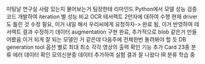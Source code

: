 미팅날 연구실 사람 있는지 물어보는거 팀장한테 리마인드
Python에서 모델 성능 검증 코드 개발하여 iteration 별 성능 비교
OCR
	테서렉트
		2만자에 대하여 수행
			현재 driver 도 틀린 것 수정 필요, 이거 내일 해서 우리씨에게 요청하자-> 완료 됨, 이거 반영하여 테서렉트 결과 수정하기
	데이터 augmentation
		구현 완료, 추가적으로 blob 같은거 만들어봤음
		이거 되게 잘 되는 모델인 거 같은데 다음주에 전체한번 돌려봐야 할 듯
	DB generation tool
		옵션 별로 최대 최소 각각 영상의 출력 확인 기능 추가
Card
	23종 분류
	에러 데이터 확인
		모의신분증 데이터 추가하여 실험
			결과 잘 나왔다
	IR 분류
	학습 중
	